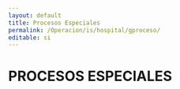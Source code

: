 ```yaml
---
layout: default
title: Procesos Especiales
permalink: /Operacion/is/hospital/gproceso/
editable: si
---
```


# PROCESOS ESPECIALES

